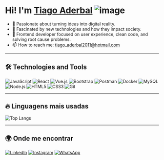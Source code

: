 # Hi! I'm [Tiago Aderbal](https://github.com/TiagoAderbal) ![image](https://github.com/user-attachments/assets/4182e842-d9d7-4ab4-9d70-af1b6a5269c4)


- 🚀 Passionate about turning ideas into digital reality.
- 🌱 Fascinated by new technologies and how they impact society.
- 💬 Frontend developer focused on user experience, clean code, and solving root cause problems.
- 📫 How to reach me: tiago_aderbal2011@hotmail.com

---

## 🛠️ Technologies and Tools

![JavaScript](https://img.shields.io/badge/-JavaScript-F7DF1E?style=flat-square&logo=javascript&logoColor=black)
![React](https://img.shields.io/badge/-React-61DAFB?style=flat-square&logo=react&logoColor=black)
![Vue.js](https://img.shields.io/badge/-Vue.js-4FC08D?style=flat-square&logo=vue.js&logoColor=white)
![Bootstrap](https://img.shields.io/badge/-Bootstrap-7952B3?style=flat-square&logo=bootstrap&logoColor=white)
![Postman](https://img.shields.io/badge/-Postman-FF6C37?style=flat-square&logo=postman&logoColor=white)
![Docker](https://img.shields.io/badge/-Docker-2496ED?style=flat-square&logo=docker&logoColor=white)
![MySQL](https://img.shields.io/badge/-MySQL-4479A1?style=flat-square&logo=mysql&logoColor=white)
![Node.js](https://img.shields.io/badge/-Node.js-339933?style=flat-square&logo=node.js&logoColor=white)
![HTML5](https://img.shields.io/badge/-HTML5-E34F26?style=flat-square&logo=html5&logoColor=white)
![CSS3](https://img.shields.io/badge/-CSS3-1572B6?style=flat-square&logo=css3)
![Git](https://img.shields.io/badge/-Git-F05032?style=flat-square&logo=git&logoColor=white)

---

## 🔥 Linguagens mais usadas

![Top Langs](https://github-readme-stats.vercel.app/api/top-langs/?username=TiagoAderbal&layout=compact&theme=radical)

---

## 🌍 Onde me encontrar

[![LinkedIn](https://img.shields.io/badge/LinkedIn-blue?style=for-the-badge&logo=linkedin)](https://www.linkedin.com/in/tiago-aderbal-francisco-b0a67217b)
[![Instagram](https://img.shields.io/badge/Instagram-E4405F?style=for-the-badge&logo=instagram&logoColor=white)](https://www.instagram.com/tiago.aderbal/)
[![WhatsApp](https://img.shields.io/badge/WhatsApp-25D366?style=for-the-badge&logo=whatsapp&logoColor=white)](https://wa.me/+5514998761501)
